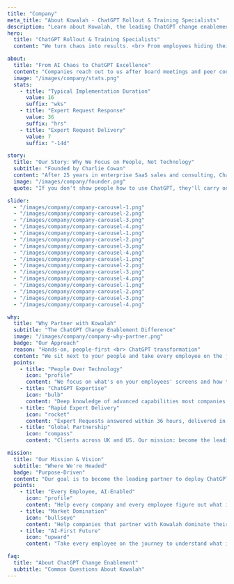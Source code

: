 ```yaml
---
title: "Company"
meta_title: "About Kowalah - ChatGPT Rollout & Training Specialists"
description: "Learn about Kowalah, the leading ChatGPT change enablement partner helping enterprises transform from AI chaos to organization-wide ChatGPT excellence through expert training and implementation."
hero:
  title: "ChatGPT Rollout & Training Specialists"
  content: "We turn chaos into results. <br> From employees hiding their ChatGPT use to every team working faster, better, and smarter with ChatGPT."

about:
  title: "From AI Chaos to ChatGPT Excellence"
  content: "Companies reach out to us after board meetings and peer conversations when they realize they need a ChatGPT plan, fast. Their IT teams may be building custom models or rolling out Copilot/Gemini, but executives know their people, and they themselves, are secretly using personal ChatGPT accounts to get real work done. <br><br>We bridge this gap. We sit next to your people, in finance, HR, sales, marketing, and show them exactly how to use ChatGPT for their specific work. Not theory. Not videos. Hands-on enablement that turns every employee into a ChatGPT power user. <br><br>That's what sets us apart: we focus on the person at the desk, what's on their screen, and how they actually work. While others chase the latest AI model, we teach your people how to use the AI that's already winning: ChatGPT."
  image: "/images/company/stats.png"
  stats:
    - title: "Typical Implementation Duration"
      value: 16
      suffix: "wks"
    - title: "Expert Request Response"
      value: 36
      suffix: "hrs"
    - title: "Expert Request Delivery"
      value: 7
      suffix: "-14d"

story:
  title: "Our Story: Why We Focus on People, Not Technology"
  subtitle: "Founded by Charlie Cowan"
  content: "After 25 years in enterprise SaaS sales and consulting, Charlie went independent three years ago. What he discovered was startling: the gap between what AI could do and what companies were actually doing with it was massive, and growing daily. <br><br>From leading global Google Workspace rollouts into companies with up to 100,000 employees, Charlie learned a fundamental truth: if you just give people Google Drive, they'll still email attachments. You have to show them collaboration. <br><br>Kowalah's unfair advantage? We think about the person in HR, the person in finance, the person in sales, what's on their screen and how they work, not about building custom models or fine-tuning. Companies don't need an AI strategy document. They need every employee to figure out a new way to work. <br><br>Kowalah uses the electricity analogy: it doesn't matter how electricity gets to your wall, wind turbines, transformers, AC/DC, that's all on the other side. What matters is what you plug in: your computer, your fridge, your tools. That's our focus with AI: opening every person's eyes to the tools they've got available and showing them how to use those tools in their everyday work."
  image: "/images/company/founder.png"
  quote: "If you don't show people how to use ChatGPT, they'll carry on using it the same way they use Google: asking questions and expecting answers. That only scratches the surface of what ChatGPT is capable of."

slider:
  - "/images/company/company-carousel-1.png"
  - "/images/company/company-carousel-2.png"
  - "/images/company/company-carousel-3.png"
  - "/images/company/company-carousel-4.png"
  - "/images/company/company-carousel-1.png"
  - "/images/company/company-carousel-2.png"
  - "/images/company/company-carousel-3.png"
  - "/images/company/company-carousel-4.png"
  - "/images/company/company-carousel-1.png"
  - "/images/company/company-carousel-2.png"
  - "/images/company/company-carousel-3.png"
  - "/images/company/company-carousel-4.png"
  - "/images/company/company-carousel-1.png"
  - "/images/company/company-carousel-2.png"
  - "/images/company/company-carousel-3.png"
  - "/images/company/company-carousel-4.png"

why:
  title: "Why Partner with Kowalah"
  subtitle: "The ChatGPT Change Enablement Difference"
  image: "/images/company/company-why-partner.png"
  badge: "Our Approach"
  reason: "Hands-on, people-first <br> ChatGPT transformation"
  content: "We sit next to your people and take every employee on the journey. This isn't self-serve videos or virtual workshops—it's in-person, hands-on enablement that transforms how your organization works."
  points:
    - title: "People Over Technology"
      icon: "profile"
      content: "We focus on what's on your employees' screens and how they work—not building custom models or technical infrastructure."
    - title: "ChatGPT Expertise"
      icon: "bulb"
      content: "Deep knowledge of advanced capabilities most companies don't know exist: voice, projects, custom GPTs, and business applications."
    - title: "Rapid Expert Delivery"
      icon: "rocket"
      content: "Expert Requests answered within 36 hours, delivered in 7-14 days. Custom GPTs for HR, finance, marketing, and every department."
    - title: "Global Partnership"
      icon: "compass"
      content: "Clients across UK and US. Our mission: become the leading partner to deploy ChatGPT to enterprises globally."

mission:
  title: "Our Mission & Vision"
  subtitle: "Where We're Headed"
  badge: "Purpose-Driven"
  content: "Our goal is to become the leading partner to deploy ChatGPT to enterprise companies globally—the largest boutique of ChatGPT change enablement. We're focused on horizontal, general AI, primarily ChatGPT, but if someone takes ChatGPT's crown, we'll work with them too."
  points:
    - title: "Every Employee, AI-Enabled"
      icon: "profile"
      content: "Help every company and every employee figure out what it means to partner with AI. Humans + AI is an unbeatable combination."
    - title: "Market Domination"
      icon: "bullseye"
      content: "Help companies that partner with Kowalah dominate their markets and beat their competition through superior AI adoption."
    - title: "AI-First Future"
      icon: "upward"
      content: "Take every employee on the journey to understand what it means to be successful in an AI future—from intern to CEO."

faq:
  title: "About ChatGPT Change Enablement"
  subtitle: "Common Questions About Kowalah"
---
```

